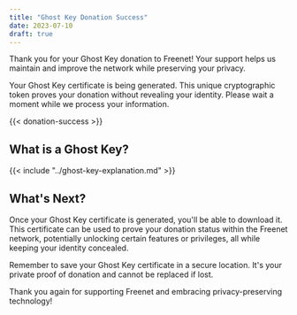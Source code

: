 ```yaml
---
title: "Ghost Key Donation Success"
date: 2023-07-10
draft: true
---
```


Thank you for your Ghost Key donation to Freenet! Your support helps us maintain and improve the 
network while preserving your privacy.

Your Ghost Key certificate is being generated. This unique cryptographic token proves your 
donation without revealing your identity. Please wait a moment while we process your information.

{{< donation-success >}}

## What is a Ghost Key?

{{< include "../ghost-key-explanation.md" >}}

## What's Next?

Once your Ghost Key certificate is generated, you'll be able to download it. This certificate can be used to prove your donation status within the Freenet network, potentially unlocking certain features or privileges, all while keeping your identity concealed.

Remember to save your Ghost Key certificate in a secure location. It's your private proof of donation and cannot be replaced if lost.

Thank you again for supporting Freenet and embracing privacy-preserving technology!
